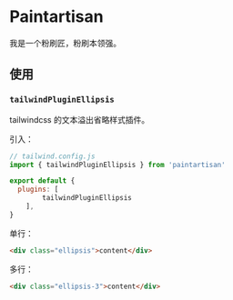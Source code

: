 # Paintartisan

我是一个粉刷匠，粉刷本领强。

## 使用

### `tailwindPluginEllipsis`

tailwindcss 的文本溢出省略样式插件。

引入：

```js
// tailwind.config.js
import { tailwindPluginEllipsis } from 'paintartisan'

export default {
  plugins: [
		tailwindPluginEllipsis
	],
}
```

单行：

```html
<div class="ellipsis">content</div>
```

多行：

```html
<div class="ellipsis-3">content</div>
```
